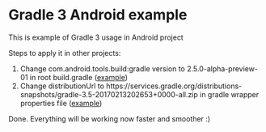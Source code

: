 # Gradle 3 Android example

This is example of Gradle 3 usage in Android project

Steps to apply it in other projects:
 1. Change com.android.tools.build:gradle version to 2.5.0-alpha-preview-01 in root build.gradle ([example](https://github.com/MarcinMoskala/gradle-3-android-example/blob/master/build.gradle))
 2. Change distributionUrl to https\://services.gradle.org/distributions-snapshots/gradle-3.5-20170213202653+0000-all.zip in gradle wrapper properties file ([example](https://github.com/MarcinMoskala/gradle-3-android-example/blob/master/gradle/wrapper/gradle-wrapper.properties))

Done. Everything will be working now faster and smoother :)
